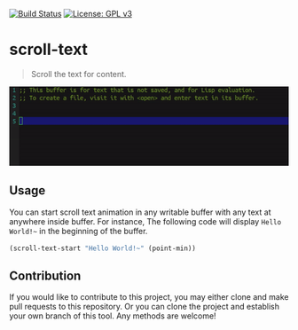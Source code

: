 [![Build Status](https://travis-ci.com/jcs-elpa/scroll-text.svg?branch=master)](https://travis-ci.com/jcs-elpa/scroll-text)
[![License: GPL v3](https://img.shields.io/badge/License-GPL%20v3-blue.svg)](https://www.gnu.org/licenses/gpl-3.0)

# scroll-text
> Scroll the text for content.

<p align="center">
  <img src="./etc/demo.gif"/>
</p>

## Usage

You can start scroll text animation in any writable buffer with any text at
anywhere inside buffer. For instance, The following code will display
`Hello World!~` in the beginning of the buffer.

```el
(scroll-text-start "Hello World!~" (point-min))
```

## Contribution

If you would like to contribute to this project, you may either
clone and make pull requests to this repository. Or you can
clone the project and establish your own branch of this tool.
Any methods are welcome!
